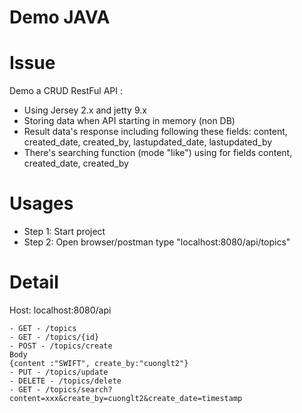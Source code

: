 
# Demo JAVA

# Issue
Demo a CRUD RestFul API :
  - Using Jersey 2.x and jetty 9.x
  - Storing data when API starting in memory (non DB) 
  - Result data's response including following these fields: content, created_date, created_by, lastupdated_date, lastupdated_by
  - There's searching function (mode "like") using for fields content, created_date, created_by

# Usages
  - Step 1: Start project
  - Step 2: Open browser/postman type "localhost:8080/api/topics"
 
# Detail
Host: localhost:8080/api

    - GET - /topics 
    - GET - /topics/{id}
    - POST - /topics/create
    Body 
    {content :"SWIFT", create_by:"cuonglt2"}
    - PUT - /topics/update
    - DELETE - /topics/delete
    - GET - /topics/search?content=xxx&create_by=cuonglt2&create_date=timestamp
    
